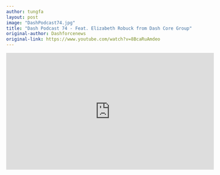 ```yaml
---
author: tungfa
layout: post
image: "DashPodcast74.jpg"
title: "Dash Podcast 74 - Feat. Elizabeth Robuck from Dash Core Group"
original-author: Dashforcenews
original-link: https://www.youtube.com/watch?v=8BcaRuAmdeo
---
```


<iframe width="560" height="315" src="https://www.youtube.com/embed/8BcaRuAmdeo" frameborder="0" allow="autoplay; encrypted-media" allowfullscreen></iframe>
